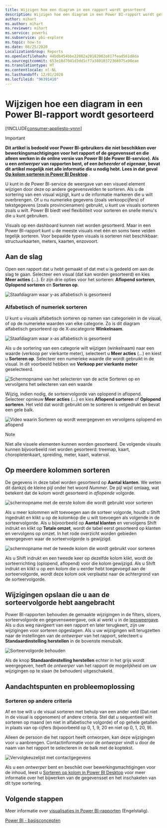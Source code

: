 ```yaml
---
title: Wijzigen hoe een diagram in een rapport wordt gesorteerd
description: Wijzigen hoe een diagram in een Power BI-rapport wordt gesorteerd
author: mihart
ms.author: mihart
ms.reviewer: mihart
ms.service: powerbi
ms.subservice: pbi-explore
ms.topic: how-to
ms.date: 08/25/2020
LocalizationGroup: Reports
ms.openlocfilehash: 44bdb454bbe22082a20182002e817fead561d8da
ms.sourcegitcommit: 653e18d7041d3dd1cf7a38010372366975a98eae
ms.translationtype: HT
ms.contentlocale: nl-NL
ms.lasthandoff: 12/01/2020
ms.locfileid: "96391410"
---
```

# <a name="change-how-a-chart-is-sorted-in-a-power-bi-report"></a>Wijzigen hoe een diagram in een Power BI-rapport wordt gesorteerd

[!INCLUDE[consumer-appliesto-ynnn](../includes/consumer-appliesto-ynnn.md)]


> [!IMPORTANT]
> **Dit artikel is bedoeld voor Power BI-gebruikers die niet beschikken over bewerkingsmachtigingen voor het rapport of de gegevensset en die alleen werken in de online versie van Power BI (de Power BI-service). Als u een *ontwerper* van rapporten bent, of een *beheerder* of *eigenaar*, bevat dit artikel mogelijk niet alle informatie die u nodig hebt. Lees in dat geval [Op kolom sorteren in Power BI Desktop](../create-reports/desktop-sort-by-column.md)** .

U kunt in de Power BI-service de weergave van een visueel element wijzigen door deze op andere gegevensvelden te sorteren. Als u de sortering van een visual wijzigt, kunt u de informatie markeren die u wilt overbrengen. Of u nu numerieke gegevens (zoals verkoopcijfers) of tekstgegevens (zoals provincienamen) gebruikt, u kunt uw visuals sorteren zoals u wilt. Power BI biedt veel flexibiliteit voor sorteren en snelle menu's die u kunt gebruiken. 

Visuals op een dashboard kunnen niet worden gesorteerd. Maar in een Power BI-rapport kunt u de meeste visuals met één en soms twee velden tegelijk sorteren. Voor bepaalde typen visuals is sorteren niet beschikbaar: structuurkaarten, meters, kaarten, enzovoort. 

## <a name="get-started"></a>Aan de slag

Open een rapport dat u hebt gemaakt of dat met u is gedeeld om aan de slag te gaan. Selecteer een visual (dat kan worden gesorteerd) en kies **Meer acties** (...).  Er zijn drie opties voor het sorteren: **Aflopend sorteren**, **Oplopend sorteren** en **Sorteren op**. 
    

![Staafdiagram waar y-as alfabetisch is gesorteerd](media/end-user-change-sort/power-bi-actions.png)

### <a name="sort-alphabetically-or-numerically"></a>Alfabetisch of numeriek sorteren

U kunt u visuals alfabetisch sorteren op namen van categorieën in de visual, of op de numerieke waarden van elke categorie. Zo is dit diagram alfabetisch gesorteerd op de X-ascategorie **Winkelnaam**.

![Staafdiagram waar x-as alfabetisch is gesorteerd](media/end-user-change-sort/powerbi-sort-category.png)

Als u de sortering van een categorie wilt wijzigen (winkelnaam) naar een waarde (verkoop per vierkante meter), selecteert u **Meer acties** (...) en kiest u **Sorteren op**. Selecteer een numerieke waarde die wordt gebruikt in de visual.  In dit voorbeeld hebben we **Verkoop per vierkante meter** geselecteerd.

![Schermopname van het selecteren van de actie Sorteren op en vervolgens het selecteren van een waarde](media/end-user-change-sort/power-bi-sort-value.png)

Wijzig, indien nodig, de sorteervolgorde van oplopend in aflopend.  Selecteer opnieuw **Meer acties** (...) en kies **Aflopend sorteren** of **Oplopend sorteren**. Het veld dat wordt gebruikt om te sorteren is vetgedrukt en bevat een gele balk.

   ![Video waarin Sorteren op wordt weergegeven en vervolgens oplopend en aflopend](media/end-user-change-sort/sort.gif)

> [!NOTE]
> Niet alle visuele elementen kunnen worden gesorteerd. De volgende visuals kunnen bijvoorbeeld niet worden gesorteerd: treemap, kaart, choropletenkaart, spreiding, meter, kaart, waterval.

## <a name="sorting-by-multiple-columns"></a>Op meerdere kolommen sorteren
De gegevens in deze tabel worden gesorteerd op **Aantal klanten**.  We weten dit dankzij de kleine pijl onder het woord *Nummer*. De pijl wijst omlaag, wat betekent dat de kolom wordt gesorteerd in *aflopende* volgorde.

![schermopname met de eerste kolom die wordt gebruikt voor sorteren](media/end-user-change-sort/power-bi-sort-column.png)


Als u meer kolommen wilt toevoegen aan de sorteer volgorde, houdt u Shift ingedrukt en klikt u op de kolomkop die u wilt toevoegen als volgende in de sorteervolgorde. Als u bijvoorbeeld op **Aantal klanten** en vervolgens Shift indrukt en klikt op **Totale omzet**, wordt de tabel eerst gesorteerd op klanten en vervolgens op omzet. In het rode overzicht worden gebieden weergegeven waar de sorteervolgorde is gewijzigd.

![schermopname met de tweede kolom die wordt gebruikt voor sorteren](media/end-user-change-sort/power-bi-sort-second.png)

Als u Shift indrukt en een tweede keer op dezelfde kolom klikt, wordt de sorteerrichting (oplopend, aflopend) voor die kolom gewijzigd. Als u Shift indrukt en klikt u op een kolom die u eerder hebt toegevoegd aan de sorteervolgorde, wordt deze kolom ook verplaatst naar de achtergrond van de sorteervolgorde.


## <a name="saving-changes-you-make-to-sort-order"></a>Wijzigingen opslaan die u aan de sorteervolgorde hebt aangebracht
Power BI-rapporten behouden de gemaakte wijzigingen in de filters, slicers, sorteervolgorde en gegevensweergave, ook al werkt u in de [leesweergave](end-user-reading-view.md). Als u dus weg navigeert van een rapport en later terugkeert, zijn uw wijzigingen voor sorteren opgeslagen.  Als u uw wijzigingen wilt terugzetten naar de instellingen van de *ontwerper* van het rapport, selecteert u **Standaardinstelling herstellen** in de bovenste menubalk. 

![Sorteervolgorde behouden](media/end-user-change-sort/power-bi-reset.png)

Als de knop **Standaardinstelling herstellen** echter in het grijs wordt weergegeven, heeft de *ontwerper* van het rapport de mogelijkheid om uw wijzigingen op te slaan (te behouden) uitgeschakeld.

<a name="other"></a>
## <a name="considerations-and-troubleshooting"></a>Aandachtspunten en probleemoplossing

### <a name="sorting-using-other-criteria"></a>Sorteren op andere criteria
Af en toe wilt u de visual sorteren met behulp van een ander veld (Dat niet in de visual is opgenomen) of andere criteria.  Stel dat u sequentieel wilt sorteren op maand (en niet in alfabetische volgorde) of op gehele getallen in plaats van op cijfers (bijvoorbeeld op 0, 1, 9, 20 en niet op 0, 1, 20, 9).  

Alleen de persoon die het rapport heeft ontworpen, kan deze wijzigingen voor u aanbrengen. Contactinformatie voor de *ontwerper* vindt u door de naam van het rapport te selecteren in de balk met de koptekst.

![Vervolgkeuzelijst met contactgegevens](media/end-user-change-sort/power-bi-header.png)

Als u een *ontwerper* bent en beschikt over bewerkingsmachtigingen voor de inhoud, leest u [Sorteren op kolom in Power BI Desktop](../create-reports/desktop-sort-by-column.md) voor meer informatie over het bijwerken van de gegevensset en het inschakelen van dit type sortering.

## <a name="next-steps"></a>Volgende stappen
Meer informatie over [visualisaties in Power BI-rapporten](end-user-visualizations.md) (Engelstalig).

[Power BI - basisconcepten](end-user-basic-concepts.md)

